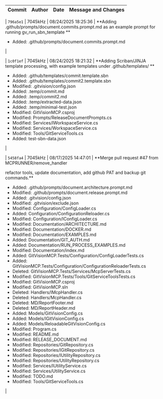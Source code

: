 | Commit | Author | Date | Message and Changes |
|---|---|---|---|

| `796a5e1` | 7045kHz | 08/24/2025 18:25:36 | **Adding .github/prompts/document.commits.prompt.md as an example prompt for running gv_run_sbn_template
**
<ul>

<li>Added: .github/prompts/document.commits.prompt.md</li>

</ul> |

| `1c0f1ef` | 7045kHz | 08/24/2025 18:21:32 | **Adding Scriban/JINJA template processing, with example templates under .github/templates/
**
<ul>

<li>Added: .github/templates/commit.template.sbn</li>

<li>Added: .github/templates/commit2.template.sbn</li>

<li>Modified: .gitvision/config.json</li>

<li>Added: .temp/commit.md</li>

<li>Added: .temp/commit2.md</li>

<li>Added: .temp/extracted-data.json</li>

<li>Added: .temp/minimal-test.json</li>

<li>Modified: GitVisionMCP.csproj</li>

<li>Modified: Prompts/ReleaseDocumentPrompts.cs</li>

<li>Modified: Services/IWorkspaceService.cs</li>

<li>Modified: Services/WorkspaceService.cs</li>

<li>Modified: Tools/GitServiceTools.cs</li>

<li>Added: test-sbn-data.json</li>

</ul> |

| `5458fa4` | 7045kHz | 08/17/2025 14:47:01 | **Merge pull request #47 from MCPRUNNER/remove_handler

refactor tools, update documentation, add github PAT and backup git commands.**
<ul>

<li>Added: .github/prompts/document.architecture.prompt.md</li>

<li>Modified: .github/prompts/document.release.prompt.md</li>

<li>Added: .gitvision/config.json</li>

<li>Modified: .gitvision/exclude.json</li>

<li>Modified: Configuration/ConfigLoader.cs</li>

<li>Added: Configuration/ConfigurationReloader.cs</li>

<li>Modified: Configuration/IConfigLoader.cs</li>

<li>Modified: Documentation/ARCHITECTURE.md</li>

<li>Modified: Documentation/DOCKER.md</li>

<li>Modified: Documentation/EXAMPLES.md</li>

<li>Added: Documentation/GIT_AUTH.md</li>

<li>Added: Documentation/RUN_PROCESS_EXAMPLES.md</li>

<li>Modified: Documentation/index.md</li>

<li>Added: GitVisionMCP.Tests/Configuration/ConfigLoaderTests.cs</li>

<li>Added: GitVisionMCP.Tests/Configuration/ConfigurationReloaderTests.cs</li>

<li>Deleted: GitVisionMCP.Tests/Services/McpServerTests.cs</li>

<li>Modified: GitVisionMCP.Tests/Tools/GitServiceToolsTests.cs</li>

<li>Modified: GitVisionMCP.csproj</li>

<li>Modified: GitVisionMCP.sln</li>

<li>Deleted: Handlers/IMcpHandler.cs</li>

<li>Deleted: Handlers/McpHandler.cs</li>

<li>Deleted: MD/ReportFooter.md</li>

<li>Deleted: MD/ReportHeader.md</li>

<li>Added: Models/GitVisionConfig.cs</li>

<li>Added: Models/IGitVisionConfig.cs</li>

<li>Added: Models/ReloadableGitVisionConfig.cs</li>

<li>Modified: Program.cs</li>

<li>Modified: README.md</li>

<li>Modified: RELEASE_DOCUMENT.md</li>

<li>Modified: Repositories/GitRepository.cs</li>

<li>Modified: Repositories/IGitRepository.cs</li>

<li>Modified: Repositories/IUtilityRepository.cs</li>

<li>Modified: Repositories/UtilityRepository.cs</li>

<li>Modified: Services/IUtilityService.cs</li>

<li>Modified: Services/UtilityService.cs</li>

<li>Modified: TODO.md</li>

<li>Modified: Tools/GitServiceTools.cs</li>

</ul> |
